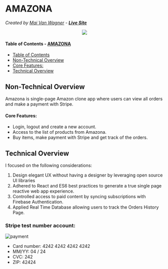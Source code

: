 # AMAZONA
*Created by <a href="https://maivw.github.io/" target="_blank">Mai Van Wagner</a> - **<a target="_blank" href="https://challenge-99739.web.app/">Live Site</a>***

<p align="center">
  <img src="https://github.com/Maivw/Amazon-Clone/blob/master/recording5.gif?raw=true"/>
</p>

#### Table of Contents - [AMAZONA](#amazona)
  - [Table of Contents](#table-of-contents)
  - [Non-Technical Overview](#non-technical-overview)
  - [Core Features:](#core-features)
  - [Technical Overview](#technical-overview)

## Non-Technical Overview
Amazona is single-page Amazon clone app where users can view all orders and make a payment with Stripe.
#### Core Features: 
* Login, logout and create a new account. 
* Access to the list of products from Amazona.
* Buy items, make payment with Stripe and get track of the orders.
## Technical Overview

I focused on the following considerations: 
1. Design elegant UX without having a designer by leveraging open source UI libraries
2. Adhered to React and ES6 best practices to generate a true single page reactive web app experience.
3. Controlled access to paid content by syncing subscriptions with Firebase Authentication.
4. Applied Real Time Database allowing users to track the Orders History Page.

### Stripe test number account:
<img src="https://res.cloudinary.com/maivw/image/upload/v1611943763/Screen_Shot_2021-01-29_at_1.09.14_PM_joqndb.png" alt="payment">

* Card number: 4242 4242 4242 4242
* MM/YY: 04 / 24
* CVC: 242
* ZIP: 42424
